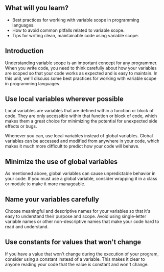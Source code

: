 ## What will you learn?

- Best practices for working with variable scope in programming languages.
- How to avoid common pitfalls related to variable scope.
- Tips for writing clean, maintainable code using variable scope.

## Introduction

Understanding variable scope is an important concept for any programmer. When you write code, you need to think carefully about how your variables are scoped so that your code works as expected and is easy to maintain. In this unit, we'll discuss some best practices for working with variable scope in programming languages.

## Use local variables wherever possible

Local variables are variables that are defined within a function or block of code. They are only accessible within that function or block of code, which makes them a great choice for minimizing the potential for unexpected side effects or bugs.

Whenever you can, use local variables instead of global variables. Global variables can be accessed and modified from anywhere in your code, which makes it much more difficult to predict how your code will behave.

## Minimize the use of global variables

As mentioned above, global variables can cause unpredictable behavior in your code. If you must use a global variable, consider wrapping it in a class or module to make it more manageable.

## Name your variables carefully

Choose meaningful and descriptive names for your variables so that it's easy to understand their purpose and scope. Avoid using single-letter variable names or other non-descriptive names that make your code hard to read and understand.

## Use constants for values that won't change

If you have a value that won't change during the execution of your program, consider using a constant instead of a variable. This makes it clear to anyone reading your code that the value is constant and won't change.